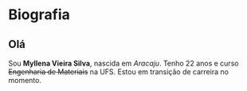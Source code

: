 # Biografia
## Olá

Sou **Myllena Vieira Silva**, nascida em _Aracaju_.
Tenho 22 anos e curso ~~Engenharia de Materiais~~ na UFS.
Estou em transição de carreira no momento.